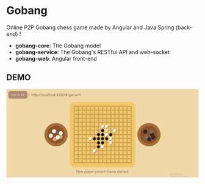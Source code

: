 # Gobang

Online P2P Gobang chess game made by Angular and Java Spring (back-end) !

- **gobang-core**: The Gobang model
- **gobang-service**: The Gobang's RESTful API and web-socket
- **gobang-web**: Angular front-end

## DEMO

![Demo](https://github.com/Johnny850807/Gobang/blob/master/docs/img/demo.png)
